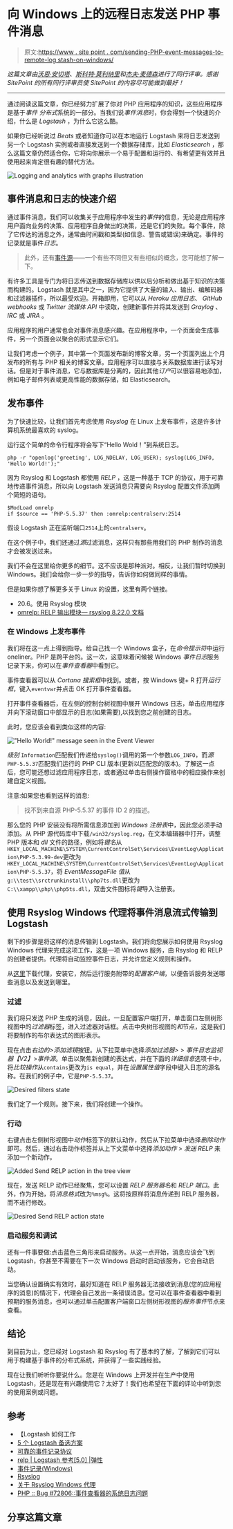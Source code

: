 # 向 Windows 上的远程日志发送 PHP 事件消息

> 原文:[https://www . site point . com/sending-PHP-event-messages-to-remote-log stash-on-windows/](https://www.sitepoint.com/sending-php-event-messages-to-remote-logstash-on-windows/)

*这篇文章由[沃恩·安切塔](https://www.sitepoint.com/author/wancheta)、[斯科特·莫利纳里](https://www.sitepoint.com/author/smolinari)和[杰夫·麦德森](https://github.com/jrmadsen67)进行了同行评审。感谢 SitePoint 的所有同行评审员使 SitePoint 的内容尽可能做到最好！*

* * *

通过阅读这篇文章，你已经努力扩展了你对 PHP 应用程序的知识，这些应用程序是基于*事件* *分布式*系统的一部分。当我们说*事件消息*时，你会得到一个快速的介绍，什么是 *Logstash* ，为什么它这么酷。

如果你已经听说过 *Beats* 或者知道你可以在本地运行 Logstash 来将日志发送到另一个 Logstash 实例或者直接发送到一个数据存储库，比如 *Elasticsearch* ，那么这篇文章仍然适合你，它将向你展示一个易于配置和运行的、有希望更有效并且使用起来肯定很有趣的替代方法。

![Logging and analytics with graphs illustration](../Images/b136ce88b2bfa115a8c6044fe9917713.png)

## 事件消息和日志的快速介绍

通过事件消息，我们可以收集关于应用程序中发生的*事件*的信息，无论是应用程序用户面向业务的决策、应用程序自身做出的决策，还是它们的失败。每个事件，除了它传达的消息之外，通常由时间戳和类型(如信息、警告或错误)来确定。事件的记录就是事件*日志*。

> 此外，还有[事件源](https://www.sitepoint.com/event-sourcing-in-a-pinch/)——一个有些不同但又有些相似的概念，您可能想了解一下。

有许多工具是专门为将日志传送到数据存储库以供以后分析和做出基于知识的决策而构建的。Logstash 就是其中之一，因为它提供了大量的输入、输出、编解码器和过滤器插件，所以最受欢迎。开箱即用，它可以从 *Heroku 应用日志*、 *GitHub webhooks* 或 *Twitter 流媒体 API* 中读取，创建新事件并将其发送到 *Graylog* 、 *IRC* 或 *JIRA* 。

应用程序的用户通常也会对事件消息感兴趣。在应用程序中，一个页面会生成事件，另一个页面会以聚合的形式显示它们。

让我们考虑一个例子，其中第一个页面发布新的博客文章，另一个页面列出上个月发布的所有与 PHP 相关的博客文章。应用程序可以直接与关系数据库进行读写对话。但是对于事件消息，它与数据库是分离的，因此其他*订户*可以很容易地添加，例如电子邮件列表或更高性能的数据存储，如 Elasticsearch。

## 发布事件

为了快速比较，让我们首先考虑使用 *Rsyslog* 在 Linux 上发布事件，这是许多计算机系统最喜欢的 syslog。

运行这个简单的命令行程序将会写下“Hello Wold！”到系统日志。

```
php -r "openlog('greeting', LOG_NDELAY, LOG_USER); syslog(LOG_INFO, 'Hello World!');" 
```

因为 Rsyslog 和 Logstash 都使用 *RELP* ，这是一种基于 TCP 的协议，用于可靠地传递事件消息，所以向 Logstash 发送消息只需要向 Rsyslog 配置文件添加两个简短的语句。

```
$ModLoad omrelp
if $source == 'PHP-5.5.37' then :omrelp:centralserv:2514 
```

假设 Logstash 正在监听端口`2514`上的`centralserv`。

在这个例子中，我们还通过*源*过滤消息，这样只有那些用我们的 PHP 制作的消息才会被发送过来。

我们不会在这里给你更多的细节。这不应该是那种派对。相反，让我们暂时切换到 Windows。我们会给你一步一步的指导，告诉你如何做同样的事情。

但是如果你想了解更多关于 Linux 的设置，这里有两个链接。

*   20.6。使用 Rsyslog 模块
*   [omrelp: RELP 输出模块— rsyslog 8.22.0 文档](http://www.rsyslog.com/doc/v8-stable/configuration/modules/omrelp.html)

### 在 Windows 上发布事件

我们将在这一点上得到指导。给自己找一个 Windows 盒子，在*命令提示符*中运行 oneliner。PHP 是跨平台的。这一次，这意味着问候被 Windows *事件日志*服务记录下来，你可以在*事件查看器*中看到它。

事件查看器可以从 *Cortana 搜索框*中找到。或者，按 Windows 键+ R 打开*运行框*，键入`eventvwr`并点击 OK 打开事件查看器。

打开事件查看器后，在左侧的控制台树视图中展开 Windows 日志，单击应用程序并向下滚动窗口中部显示的日志(如果需要),以找到您之前创建的日志。

此时，您应该会看到类似这样的内容:

!["Hello World!" message seen in the Event Viewer](../Images/7504d55f0e7f639a94a391039b27d6e9.png)

*级别* `Information`匹配我们传递给`syslog()`调用的第一个参数`LOG_INFO`，而*源* `PHP-5.5.37`匹配我们运行的 PHP CLI 版本(更新以匹配您的版本)。了解这一点后，您可能还想过滤应用程序日志，或者通过单击右侧操作窗格中的相应操作来创建自定义视图。

注意:如果您也看到这样的消息:

> 找不到来自源 PHP-5.5.37 的事件 ID 2 的描述。

那么您的 PHP 安装没有将所需信息添加到 *Windows 注册表*中，因此您必须手动添加。从 PHP 源代码库中下载`/win32/syslog.reg`，在文本编辑器中打开，调整 PHP 版本和 *dll* 文件的路径，例如将*键名*从`HKEY_LOCAL_MACHINE\SYSTEM\CurrentControlSet\Services\EventLog\Application\PHP-5.3.99-dev`更改为`HKEY_LOCAL_MACHINE\SYSTEM\CurrentControlSet\Services\EventLog\Application\PHP-5.5.37`，将 *EventMessageFile 值*从`g:\\test\\srctrunkinstall\\php7ts.dll`更改为`C:\\xampp\\php\\php5ts.dll`，双击文件图标将*键*导入注册表。

## 使用 Rsyslog Windows 代理将事件消息流式传输到 Logstash

剩下的步骤是将这样的消息传输到 Logstash。我们将向您展示如何使用 Rsyslog Windows 代理来完成这项工作，这是一项 Windows 服务，由 Rsyslog 和 RELP 的创建者提供。代理将自动监控事件日志，并允许您定义规则和操作。

从[这里](http://www.rsyslog.com/windows-agent/windows-agent-download/)下载代理，安装它，然后运行服务附带的*配置客户端*，以便告诉服务发送哪些消息以及发送到哪里。

### 过滤

我们将只发送 PHP 生成的消息，因此，一旦配置客户端打开，单击窗口左侧树形视图中的*过滤器*标签，进入过滤器对话框。点击中央树形视图的*和*节点，这是我们将要制作的布尔表达式的图形表示。

现在点击*右边的>添加滤镜*按钮。从下拉菜单中选择*添加过滤器>* > *事件日志监视器【V2】*>*事件源*。单击以聚焦新创建的表达式，并在下面的*详细信息*选项卡中，将*比较操作*从`contains`更改为`is equal`，并在*设置属性值*字段中键入日志的源名称。在我们的例子中，它是`PHP-5.5.37`。

![Desired filters state](../Images/77b5dc6b38e0e97a28d24b1603bcb6b8.png)

我们定了一个规则。接下来，我们将创建一个操作。

### 行动

右键点击左侧树形视图中*动作*标签下的默认动作，然后从下拉菜单中选择*删除动作*即可。然后，通过右击动作标签并从上下文菜单中选择*添加动作* > *发送 RELP* 来添加一个新动作。

![Added Send RELP action in the tree view](../Images/06cbb7d17d35b7aa4b4249115b5f962d.png)

现在，发送 RELP 动作已经聚焦，您可以设置 *RELP 服务器名*和 *RELP 端口*。此外，作为开始，将*消息格式*改为`%msg%`。这将按原样将消息传递到 RELP 服务器，而不进行修改。

![Desired Send RELP action state](../Images/8eba134aaa674144af67315004a0ba71.png)

### 启动服务和调试

还有一件事要做:点击蓝色三角形来启动服务。从这一点开始，消息应该会飞到 Logstash，你甚至不需要在下一次 Windows 启动时启动该服务，它会自动启动。

当您确认设置确实有效时，最好知道在 RELP 服务器无法接收到消息(您的应用程序的消息)的情况下，代理会自己发出一条错误消息。您可以在事件查看器中看到预期的服务消息，也可以通过单击配置客户端窗口左侧树形视图的*服务事件*节点来查看。

## 结论

到目前为止，您已经对 Logstash 和 Rsyslog 有了基本的了解，了解到它们可以用于构建基于事件的分布式系统，并获得了一些实践经验。

现在让我们听听你要说什么。您是在 Windows 上开发并在生产中使用 Logstash，还是现在有兴趣使用它？太好了！我们也希望在下面的评论中听到您的使用案例或问题。

## 参考

*   【Logstash 如何工作
*   [5 个 Logstash 备选方案](https://sematext.com/blog/2016/09/13/logstash-alternatives/)
*   [可靠的事件记录协议](https://en.wikipedia.org/wiki/Reliable_Event_Logging_Protocol)
*   [relp | Logstash 参考[5.0] |弹性](https://www.elastic.co/guide/en/logstash/current/plugins-inputs-relp.html)
*   [事件记录(Windows)](https://msdn.microsoft.com/en-us/library/windows/desktop/aa363652)
*   [Rsyslog](https://en.wikipedia.org/wiki/Rsyslog)
*   [关于 Rsyslog Windows 代理](http://www.rsyslog.com/windows-agent/about-rsyslog-windows-agent/)
*   [PHP :: Bug #72806::事件查看器的系统日志问题](https://bugs.php.net/bug.php?id=72806&edit=3)

## 分享这篇文章